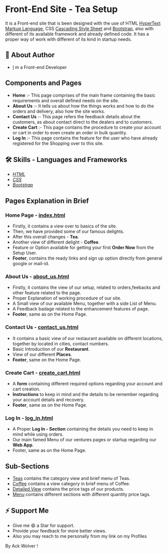 # Front-End Site - Tea Setup

It is a Front-end site that is been designed with the use of HTML [HyperText Markup Language](https://html.com/), CSS [Cascading Style Sheet](https://css3.com/) and [Bootstrap](https://getbootstrap.com/), also with different of its available framework and already defined code. It has a proper way of work with different of its kind in startup needs.

## 🚀 About Author

- [I](https://github.com/ackwolver335) m a Front-end Developer

## Components and Pages

- **Home** :- This page comprises of the main frame containing the basic requirements and overall defined needs on the site.
- **About Us** :- It tells us about how the things works and how to do the orders and delivery, also how the site works.
- **Contact Us** :- This page refers the feedback details about the customers, as about contact direct to the dealers and to customers.
- **Create Cart** :- This page contains the procedure to create your account or cart in order to even create an order in bulk quantity.
- **Log In** :- This page contains the feature for the user who have already registered for the Shopping over to this site.

## 🛠 Skills - Languages and Frameworks

- *[HTML](https://html.com/)*
- *[CSS](https://css3.com/)*
- *[Bootstrap](https://getbootstrap.com/)*

## Pages Explanation in Brief 

### Home Page - [index.html](https://ackwolver335.github.io/teasetup.gd/index.html)

- Firstly, it contains a view over to basics of the site.
- Then, we have provided some of our famous delights.
- After this overall changes - **Tea**.
- Another view of different delight - **Coffee**.
- Feature or Option available for getting your first **Order Now** from the Setup User.
- **Footer**, contains the ready links and sign up option directly from general google or mail-id.

### About Us - [about_us.html](https://ackwolver335.github.io/teasetup.gd/about_us.html)

- Firstly, it contains the view of our setup, related to orders,feebacks and other feature related to the page.
- Proper Explanation of working procedure of our site.
- A Small view of our available Menu, together with a side List of Menu.
- A Feedback badage related to the enhancement features of page.
- **Footer**, same as on the Home Page.

### Contact Us - [contact_us.html](https://ackwolver335.github.io/teasetup.gd/contact_us.html)

- It contains a basic view of our restaurant available on different locations, together by located in cities, contact numbers.
- Basic Introduction of our **Restaurant**.
- View of our different **Places**.
- **Footer**, same on the Home Page.

### Create Cart - [create_cart.html](https://ackwolver335.github.io/teasetup.gd/create_cart.html)

- A **form** containing different required options regarding your account and cart creation.
- **Instructions** to keep in mind and the details to be remember regarding your account details and recovery.
- **Footer**, same as on the Home Page.

### Log In - [log_in.html](https://ackwolver335.github.io/teasetup.gd/log_in.html)

- A Proper **Log In - Section** containing the details you need to keep in mind while using orders.
- Our main famed Menu of our ventures pages or startup regarding our **Web App**.
- Footer, same as on the Home Page.

## Sub-Sections

- [Teas](https://ackwolver335.github.io/teasetup.gd/Sub-Sections/Teas.html) contains the category view and brief menu of Teas.
- [Coffee](https://ackwolver335.github.io/teasetup.gd/Sub-Sections/Coffee.html) contains a view category in brief menu of Coffee.
- [Detailed View](https://ackwolver335.github.io/teasetup.gd/Sub-Sections/detailed_menu.html) contains the price tags of our products.
- [Menu](https://ackwolver335.github.io/teasetup.gd/Sub-Sections/Menu.html) contains different sections with different quantity price tags.

## ⚡️ Support Me

- Give me 😄 a Star for support.
- Provide your feedback for more better views.
- Also you may reach to me personally from my link on my Profiles

By Ack Wolver !
